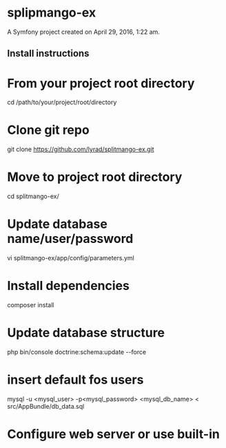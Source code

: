 splipmango-ex
=============

A Symfony project created on April 29, 2016, 1:22 am.

Install instructions
----------------------------------------------------------------------------------

# From your project root directory
cd /path/to/your/project/root/directory

# Clone git repo 
git clone https://github.com/lyrad/splitmango-ex.git

# Move to project root directory
cd splitmango-ex/

# Update database name/user/password
vi splitmango-ex/app/config/parameters.yml

# Install dependencies
composer install

# Update database structure
php bin/console doctrine:schema:update --force

# insert default fos users
mysql -u <mysql_user> -p<mysql_password> <mysql_db_name> < src/AppBundle/db_data.sql

# Configure web server or use built-in
